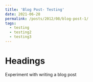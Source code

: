 ```yaml
---
title: 'Blog Post- Testing'
date: 2021-06-28
permalink: /posts/2012/08/blog-post-1/
tags:
  - testing
  - testing2
  - testing3
---
```


Headings 
======

Experiment with writing a blog post
